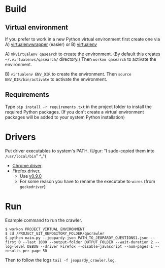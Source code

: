 # Build

## Virtual environment

If you prefer to work in a new Python virtual environment first create one via 
A) [virtualenvwrapper](https://virtualenvwrapper.readthedocs.io) (easier) or
B) [virtualenv](https://virtualenv.pypa.io)

A) `mkvirtualenv qasearch` to create the environment. 
(By default this creates `~/.virtualenvs/qasearch/` directory.) 
Then `workon qasearch` to activate the environment.

B) `virtualenv ENV_DIR` to create the environment.
Then `source ENV_DIR/bin/activate` to activate the environment.

## Requirements 

Type `pip install -r requirements.txt` in the project folder to install the required Python packages. 
(If you don't create a virtual environment packages will be added to your system Python installation) 

# Drivers

Put driver executables to system's PATH. (Ugur: "I sudo-copied them into `/usr/local/bin`" ^_^)

- [Chrome driver](https://sites.google.com/a/chromium.org/chromedriver/downloads).
- [Firefox driver](https://developer.mozilla.org/en-US/docs/Mozilla/QA/Marionette/WebDriver). 
    - Use [v0.9.0](https://github.com/mozilla/geckodriver/releases/tag/v0.9.0) 
    - For some reason you have to rename the executabe to `wires` (from `geckodriver`)
    

# Run

Example command to run the crawler.

```
$ workon PROJECT_VIRTUAL_ENVIRONMENT
$ cd /PROJECT_GIT_REPOSITORY_FOLDER/qacrawler
$ python main.py --jeopardy-json PATH_TO_JEOPARDY_QUESTIONS1.json --first 0 --last 1000 --output-folder OUTPUT_FOLDER --wait-duration 2 --log-level DEBUG --driver Firefox --disable-javascript --num-pages 1 --results-per-page 50
```

Then to follow the logs `tail -f jeopardy_crawler.log`.

